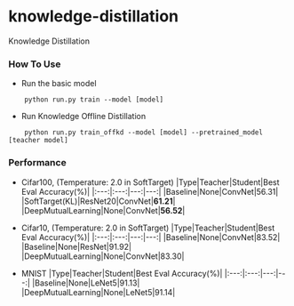 # knowledge-distillation
Knowledge Distillation

### How To Use
- Run the basic model
```shell script
    python run.py train --model [model]
``` 

- Run Knowledge Offline Distillation
```shell script
    python run.py train_offkd --model [model] --pretrained_model [teacher model]
``` 


### Performance
- Cifar100, (Temperature: 2.0 in SoftTarget)
|Type|Teacher|Student|Best Eval Accuracy(%)|
|:---:|:---:|---:|---:|
|Baseline|None|ConvNet|56.31|
|SoftTarget(KL)|ResNet20|ConvNet|**61.21**|
|DeepMutualLearning|None|ConvNet|**56.52**|

- Cifar10, (Temperature: 2.0 in SoftTarget)
|Type|Teacher|Student|Best Eval Accuracy(%)|
|:---:|:---:|---:|---:|
|Baseline|None|ConvNet|83.52|
|Baseline|None|ResNet|91.92|
|DeepMutualLearning|None|ConvNet|83.30|

- MNIST
|Type|Teacher|Student|Best Eval Accuracy(%)|
|:---:|:---:|---:|---:|
|Baseline|None|LeNet5|91.13|
|DeepMutualLearning|None|LeNet5|91.14|